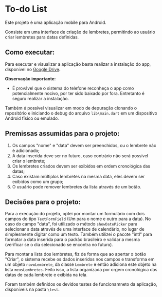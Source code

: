 # To-do List

Este projeto é uma aplicação mobile para Android.

Consiste em uma interface de criação de lembretes, permitindo ao usuário criar lembretes para datas definidas.

## Como executar:

Para executar e visualizar a aplicação basta realizar a instalação do app, disponível no [Google Drive](https://drive.google.com/file/d/1b5x7psp8didUH_tcaU-E_6zQGTnRNjVe/view?usp=sharing).

**Observação importante:**
- É provável que o sistema do telefone reconheça o app como potencialmente nocivo, por ter sido baixado por fora. Entretanto é seguro realizar a instalação.

Também é possível visualizar em modo de depuração clonando o repositório e iniciando o debug do arquivo `lib\main.dart` em um dispositivo Android físico ou emulado.

## Premissas assumidas para o projeto:

1. Os campos "nome" e "data" devem ser preenchidos, ou o lembrete não é adicionado;
2. A data inserida deve ser no futuro, caso contrário não será possível criar o lembrete;
3. Os lembretes criados devem ser exibidos em ordem cronológica das datas;
4. Caso existam múltiplos lembretes na mesma data, eles devem ser exibidos como um grupo;
5. O usuário pode remover lembretes da lista através de um botão.

## Decisões para o projeto:

Para a execução do projeto, optei por montar um formulário com dois campos do tipo `TextFormField` (Um para o nome e outro para a data). No caso do campo "data", foi utilizado o método `showDatePicker` para selecionar a data através de uma interface de calendário, no lugar de simplesmente digitar como um texto. Também utilizei o pacote "intl" para formatar a data inserida para o padrão brasileiro e validar a mesma (verificar se o dia selecionado se encontra no futuro).

Para montar a lista dos lembretes, fiz de forma que ao apertar o botão "Criar", o sistema recebe os dados inseridos nos campos e transforma em um objeto `novoLembrete`, da classe `Lembrete` e então adiciona este objeto na lista `meusLembretes`. Feito isso, a lista organizada por orgem cronológica das datas de cada lembrete e exibida na tela.

Foram também definidos os devidos testes de funcionamneto da aplicação, disponíveis na pasta `\test`.



